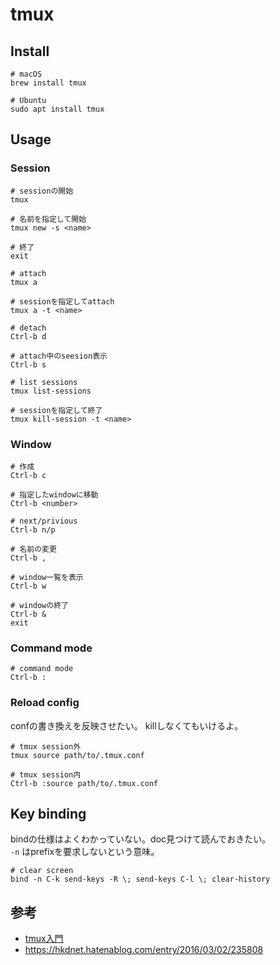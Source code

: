 # tmux

## Install

```
# macOS
brew install tmux

# Ubuntu
sudo apt install tmux
```

## Usage

### Session

```
# sessionの開始
tmux

# 名前を指定して開始
tmux new -s <name>

# 終了
exit

# attach
tmux a

# sessionを指定してattach
tmux a -t <name>

# detach
Ctrl-b d

# attach中のseesion表示
Ctrl-b s

# list sessions
tmux list-sessions

# sessionを指定して終了
tmux kill-session -t <name>
```

### Window

```
# 作成
Ctrl-b c

# 指定したwindowに移動
Ctrl-b <number>

# next/privious
Ctrl-b n/p

# 名前の変更
Ctrl-b ,

# window一覧を表示
Ctrl-b w

# windowの終了
Ctrl-b &
exit
```

### Command mode

```shell
# command mode
Ctrl-b :
```

### Reload config

confの書き換えを反映させたい。 killしなくてもいけるよ。
```
# tmux session外
tmux source path/to/.tmux.conf

# tmux session内
Ctrl-b :source path/to/.tmux.conf
```

## Key binding

bindの仕様はよくわかっていない。doc見つけて読んでおきたい。  
`-n` はprefixを要求しないという意味。

```
# clear screen
bind -n C-k send-keys -R \; send-keys C-l \; clear-history
```

## 参考

* [tmux入門](http://www.tohoho-web.com/ex/tmux.html)
* https://hkdnet.hatenablog.com/entry/2016/03/02/235808 
